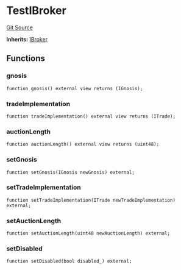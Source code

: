 # TestIBroker
[Git Source](https://github.com/larrythecucumber321/protocol/blob/3222eb21fbb20ddd3d3fa2233072dfa96ea3e340/contracts/interfaces/IBroker.sol)

**Inherits:**
[IBroker](/src/contracts/interfaces/IBroker.sol/interface.IBroker.md)


## Functions
### gnosis


```solidity
function gnosis() external view returns (IGnosis);
```

### tradeImplementation


```solidity
function tradeImplementation() external view returns (ITrade);
```

### auctionLength


```solidity
function auctionLength() external view returns (uint48);
```

### setGnosis


```solidity
function setGnosis(IGnosis newGnosis) external;
```

### setTradeImplementation


```solidity
function setTradeImplementation(ITrade newTradeImplementation) external;
```

### setAuctionLength


```solidity
function setAuctionLength(uint48 newAuctionLength) external;
```

### setDisabled


```solidity
function setDisabled(bool disabled_) external;
```

